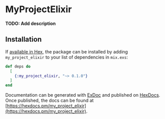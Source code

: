 # MyProjectElixir

**TODO: Add description**

## Installation

If [available in Hex](https://hex.pm/docs/publish), the package can be installed
by adding `my_project_elixir` to your list of dependencies in `mix.exs`:

```elixir
def deps do
  [
    {:my_project_elixir, "~> 0.1.0"}
  ]
end
```

Documentation can be generated with [ExDoc](https://github.com/elixir-lang/ex_doc)
and published on [HexDocs](https://hexdocs.pm). Once published, the docs can
be found at [https://hexdocs.pm/my_project_elixir](https://hexdocs.pm/my_project_elixir).

